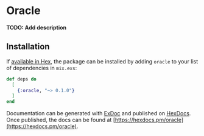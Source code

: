 # Oracle

**TODO: Add description**

## Installation

If [available in Hex](https://hex.pm/docs/publish), the package can be installed
by adding `oracle` to your list of dependencies in `mix.exs`:

```elixir
def deps do
  [
    {:oracle, "~> 0.1.0"}
  ]
end
```

Documentation can be generated with [ExDoc](https://github.com/elixir-lang/ex_doc)
and published on [HexDocs](https://hexdocs.pm). Once published, the docs can
be found at [https://hexdocs.pm/oracle](https://hexdocs.pm/oracle).

